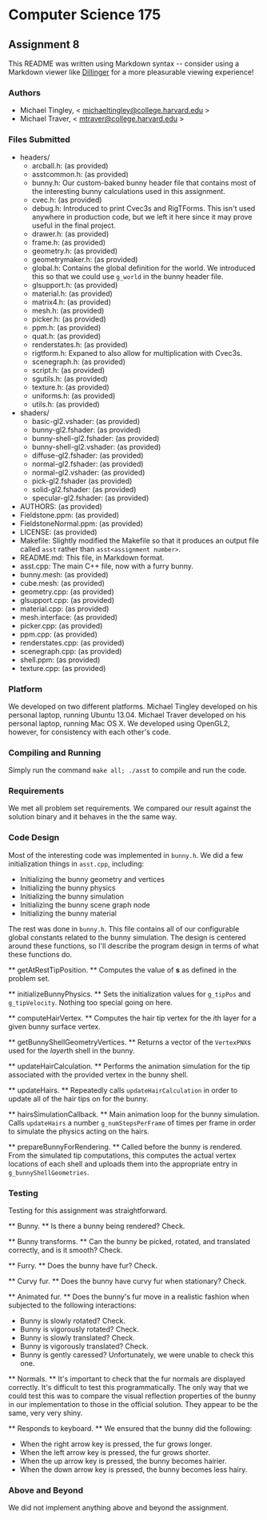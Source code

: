 Computer Science 175
====================
Assignment 8
------------
This README was written using Markdown syntax -- consider using a Markdown viewer like [Dillinger](http://dillinger.io/) for a more pleasurable viewing experience!

### Authors ###
- Michael Tingley, < michaeltingley@college.harvard.edu >
- Michael Traver, < mtraver@college.harvard.edu >

### Files Submitted ###
* headers/
  * arcball.h: (as provided)
  * asstcommon.h: (as provided)
  * bunny.h: Our custom-baked bunny header file that contains most of the interesting bunny calculations used in this assignment.
  * cvec.h: (as provided)
  * debug.h: Introduced to print Cvec3s and RigTForms. This isn't used anywhere in production code, but we left it here since it may prove useful in the final project.
  * drawer.h: (as provided)
  * frame.h: (as provided)
  * geometry.h: (as provided)
  * geometrymaker.h: (as provided)
  * global.h: Contains the global definition for the world. We introduced this so that we could use `g_world` in the bunny header file.
  * glsupport.h: (as provided)
  * material.h: (as provided)
  * matrix4.h: (as provided)
  * mesh.h: (as provided)
  * picker.h: (as provided)
  * ppm.h: (as provided)
  * quat.h: (as provided)
  * renderstates.h: (as provided)
  * rigtform.h: Expaned to also allow for multiplication with Cvec3s.
  * scenegraph.h: (as provided)
  * script.h: (as provided)
  * sgutils.h: (as provided)
  * texture.h: (as provided)
  * uniforms.h: (as provided)
  * utils.h: (as provided)
* shaders/
  * basic-gl2.vshader: (as provided)
  * bunny-gl2.fshader: (as provided)
  * bunny-shell-gl2.fshader: (as provided)
  * bunny-shell-gl2.vshader: (as provided)
  * diffuse-gl2.fshader: (as provided)
  * normal-gl2.fshader: (as provided)
  * normal-gl2.vshader: (as provided)
  * pick-gl2.fshader (as provided)
  * solid-gl2.fshader: (as provided)
  * specular-gl2.fshader: (as provided)
* AUTHORS: (as provided)
* Fieldstone.ppm: (as provided)
* FieldstoneNormal.ppm: (as provided)
* LICENSE: (as provided)
* Makefile: Slightly modified the Makefile so that it produces an output file called `asst` rather than `asst<assignment number>`.
* README.md: This file, in Markdown format.
* asst.cpp: The main C++ file, now with a furry bunny.
* bunny.mesh: (as provided)
* cube.mesh: (as provided)
* geometry.cpp: (as provided)
* glsupport.cpp: (as provided)
* material.cpp: (as provided)
* mesh.interface: (as provided)
* picker.cpp: (as provided)
* ppm.cpp: (as provided)
* renderstates.cpp: (as provided)
* scenegraph.cpp: (as provided)
* shell.ppm: (as provided)
* texture.cpp: (as provided)

### Platform ###
We developed on two different platforms. Michael Tingley developed on his personal laptop, running Ubuntu 13.04. Michael Traver developed on his personal laptop, running Mac OS X. We developed using OpenGL2, however, for consistency with each other's code.

### Compiling and Running ###
Simply run the command `make all; ./asst` to compile and run the code.

### Requirements ###
We met all problem set requirements. We compared our result against the solution binary and it behaves in the the same way.

### Code Design ###
Most of the interesting code was implemented in `bunny.h`. We did a few initialization things in `asst.cpp`, including:
* Initializing the bunny geometry and vertices
* Initializing the bunny physics
* Initializing the bunny simulation
* Initializing the bunny scene graph node
* Initializing the bunny material

The rest was done in `bunny.h`. This file contains all of our configurable global constants related to the bunny simulation. The design is centered around these functions, so I'll describe the program design in terms of what these functions do.

** getAtRestTipPosition. **  Computes the value of __s__ as defined in the problem set.

** initializeBunnyPhysics. **  Sets the initialization values for `g_tipPos` and `g_tipVelocity`. Nothing too special going on here.

** computeHairVertex. **  Computes the hair tip vertex for the <i>i</i>th layer for a given bunny surface vertex.

** getBunnyShellGeometryVertices. **  Returns a vector of the `VertexPNX`s used for the <i>layer</i>th shell in the bunny.

** updateHairCalculation. **  Performs the animation simulation for the tip associated with the provided vertex in the bunny shell.

** updateHairs. **  Repeatedly calls `updateHairCalculation` in order to update all of the hair tips on for the bunny.

** hairsSimulationCallback. **  Main animation loop for the bunny simulation. Calls `updateHairs` a number `g_numStepsPerFrame` of times per frame in order to simulate the physics acting on the hairs.

** prepareBunnyForRendering. **  Called before the bunny is rendered. From the simulated tip computations, this computes the actual vertex locations of each shell and uploads them into the appropriate entry in `g_bunnyShellGeometries`.


### Testing ###
Testing for this assignment was straightforward.

** Bunny. **  Is there a bunny being rendered? Check.

** Bunny transforms. **  Can the bunny be picked, rotated, and translated correctly, and is it smooth? Check.

** Furry. **  Does the bunny have fur? Check.

** Curvy fur. **  Does the bunny have curvy fur when stationary? Check.

** Animated fur. **  Does the bunny's fur move in a realistic fashion when subjected to the following interactions:
* Bunny is slowly rotated? Check.
* Bunny is vigorously rotated? Check.
* Bunny is slowly translated? Check.
* Bunny is vigorously translated? Check.
* Bunny is gently caressed? Unfortunately, we were unable to check this one.

** Normals. **  It's important to check that the fur normals are displayed correctly. It's difficult to test this programmatically. The only way that we could test this was to compare the visual reflection properties of the bunny in our implementation to those in the official solution. They appear to be the same, very very shiny.

** Responds to keyboard. **  We ensured that the bunny did the following:
* When the right arrow key is pressed, the fur grows longer.
* When the left arrow key is pressed, the fur grows shorter.
* When the up arrow key is pressed, the bunny becomes hairier.
* When the down arrow key is pressed, the bunny becomes less hairy.

### Above and Beyond ###
We did not implement anything above and beyond the assignment.
